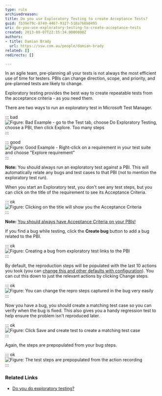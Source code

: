 ```yaml
---
type: rule
archivedreason: 
title: Do you use Exploratory Testing to create Acceptance Tests?
guid: fb39e79c-8749-4467-9327-518a768b0495
uri: do-you-use-exploratory-testing-to-create-acceptance-tests
created: 2013-08-07T22:15:34.0000000Z
authors:
- title: Damian Brady
  url: https://ssw.com.au/people/damian-brady
related: []
redirects: []

---
```


In an agile team, pre-planning all your tests is not always the most efficient use of time for testers.  PBIs can change direction, scope, and priority, and pre-planned tests are likely to change.



Exploratory testing provides the best way to create repeatable tests from the acceptance criteria - as you need them.

<!--endintro-->

There are two ways to run an exploratory test in Microsoft Test Manager.

::: bad  
![Figure: Bad Example - go to the Test tab, choose Do Exploratory Testing, choose a PBI, then click Explore. Too many steps](exploratory\_2.png)  
:::  

::: good  
![Figure: Good Example - Right-click on a requirement in your test suite and choose "Explore requirement"](exploratory\_1.png)  
:::  

**Note:** You should always run an exploratory test against a PBI. This will automatically relate any bugs and test cases to that PBI (not to mention the exploratory test run).

When you start an Exploratory test, you don't see any test steps, but you can click on the title of the requirement to see its Acceptance Criteria.

::: ok  
![Figure: Clicking on the title will show you the Acceptance Criteria](show\_criteria.png)  
:::  

**Note:** [You should always have Acceptance Criteria on your PBIs!](/Pages/Do-Your-User-Stories-Include-Acceptance-Criteria.aspx)

If you find a bug while testing, click the  **Create bug** button to add a bug related to the PBI.

::: ok  
![Figure: Creating a bug from exploratory test links to the PBI](create\_bug.png)  
:::  

By default, the reproduction steps will be populated with the last 10 actions you took (you can [change this and other defaults with configuration](http://geekswithblogs.net/TarunArora/archive/2011/12/14/mtm-11-configuration-settings-amp-customization.aspx)).  You can cut this down to just the relevant actions by clicking Change steps.

::: ok  
![Figure: You can change the repro steps captured in the bug very easily](change\_bug\_steps.png)  
:::  

Now you have a bug, you should create a matching test case so you can verify when the bug is fixed.  This also gives you a handy regression test to help ensure the problem isn't reproduced later.

::: ok  
![Figure: Click Save and create test to create a matching test case](save\_create\_test.png)  
:::  

Again, the steps are prepopulated from your bug steps.

::: ok  
![Figure: The test steps are prepopulated from the action recording](create\_test.png)  
:::  

### Related Links


* [Do you do exploratory testing?](/do-you-do-exploratory-testing-2)
